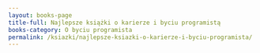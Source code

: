 ```yaml
---
layout: books-page
title-full: Najlepsze książki o karierze i byciu programistą
books-category: O byciu programista
permalink: /ksiazki/najlepsze-ksiazki-o-karierze-i-byciu-programista/
---
```

